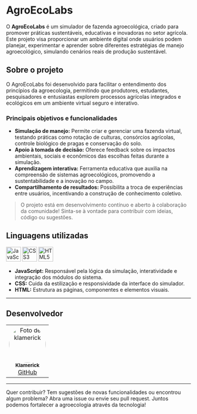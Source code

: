 # AgroEcoLabs

O **AgroEcoLabs** é um simulador de fazenda agroecológica, criado para promover práticas sustentáveis, educativas e inovadoras no setor agrícola. Este projeto visa proporcionar um ambiente digital onde usuários podem planejar, experimentar e aprender sobre diferentes estratégias de manejo agroecológico, simulando cenários reais de produção sustentável.

## Sobre o projeto

O AgroEcoLabs foi desenvolvido para facilitar o entendimento dos princípios da agroecologia, permitindo que produtores, estudantes, pesquisadores e entusiastas explorem processos agrícolas integrados e ecológicos em um ambiente virtual seguro e interativo.

### Principais objetivos e funcionalidades

- **Simulação de manejo:** Permite criar e gerenciar uma fazenda virtual, testando práticas como rotação de culturas, consórcios agrícolas, controle biológico de pragas e conservação do solo.
- **Apoio à tomada de decisão:** Oferece feedback sobre os impactos ambientais, sociais e econômicos das escolhas feitas durante a simulação.
- **Aprendizagem interativa:** Ferramenta educativa que auxilia na compreensão de sistemas agroecológicos, promovendo a sustentabilidade e a inovação no campo.
- **Compartilhamento de resultados:** Possibilita a troca de experiências entre usuários, incentivando a construção de conhecimento coletivo.

> O projeto está em desenvolvimento contínuo e aberto à colaboração da comunidade! Sinta-se à vontade para contribuir com ideias, código ou sugestões.

## Linguagens utilizadas

<p>
  <img src="https://cdn.jsdelivr.net/gh/devicons/devicon/icons/javascript/javascript-original.svg" alt="JavaScript" width="40" />
  <img src="https://cdn.jsdelivr.net/gh/devicons/devicon/icons/css3/css3-original.svg" alt="CSS3" width="40" />
  <img src="https://cdn.jsdelivr.net/gh/devicons/devicon/icons/html5/html5-original.svg" alt="HTML5" width="40" />
</p>

- **JavaScript:** Responsável pela lógica da simulação, interatividade e integração dos módulos do sistema.
- **CSS:** Cuida da estilização e responsividade da interface do simulador.
- **HTML:** Estrutura as páginas, componentes e elementos visuais.

---

## Desenvolvedor

<table>
  <tr>
    <td align="center">
      <a href="https://github.com/klamerick">
        <img src="https://avatars.githubusercontent.com/u/215322898?v=4" width="100px" style="border-radius: 50%;" alt="Foto de klamerick"/><br />
        <sub><b>Klamerick</b></sub>
      </a>
      <br />
      <a href="https://github.com/klamerick">GitHub</a>
    </td>
  </tr>
</table>

---

Quer contribuir? Tem sugestões de novas funcionalidades ou encontrou algum problema? Abra uma issue ou envie seu pull request. Juntos podemos fortalecer a agroecologia através da tecnologia!
